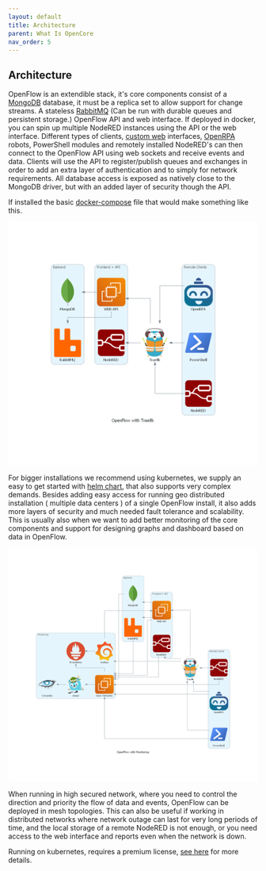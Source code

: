 ```yaml
---
layout: default
title: Architecture
parent: What Is OpenCore
nav_order: 5
---
```

## Architecture

OpenFlow is an extendible stack, it's core components consist of a [MongoDB](https://www.mongodb.com/) database, it must be a replica set to allow support for change streams.
A stateless [RabbitMQ](https://www.rabbitmq.com/) (Can be run with durable queues and persistent storage.) OpenFlow API and web interface.
If deployed in docker, you can spin up multiple NodeRED instances using the API or the web interface.
Different types of clients, [custom web](https://github.com/open-rpa/openflow-web-angular11-template) interfaces, [OpenRPA](https://github.com/open-rpa/openrpa) robots, PowerShell modules and remotely installed NodeRED's can then connect to the OpenFlow API using web sockets and receive events and data. Clients will use the API to register/publish queues and exchanges in order to add an extra layer of authentication and to simply for network requirements. All database access is exposed as natively close to the MongoDB driver, but with an added layer of security though the API.

If installed the basic [docker-compose](DockerCompose) file that would make something like this.

![openflow_traefik](architecture/openflow_with_traefik.png)

For bigger installations we recommend using kubernetes, we supply an easy to get started with [helm chart](https://github.com/open-rpa/helm-charts/), that also supports very complex demands. Besides adding easy access for running geo distributed installation ( multiple data centers ) of a single OpenFlow install, it also adds more layers of security and much needed fault tolerance and scalability. This is usually also when we want to add better monitoring of the core components and support for designing graphs and dashboard based on data in OpenFlow.

![openflow_with_otel](architecture/openflow_with_monitoring.png)

When running in high secured network, where you need to control the direction and priority the flow of data and events, OpenFlow can be deployed in mesh topologies. 
This can also be useful if working in distributed networks where network outage can last for very long periods of time, and the local storage of a remote NodeRED is not enough, or you need access to the web interface and reports even when the network is down.

Running on kubernetes, requires a premium license, [see here](https://openiap.io/pricing) for more details.